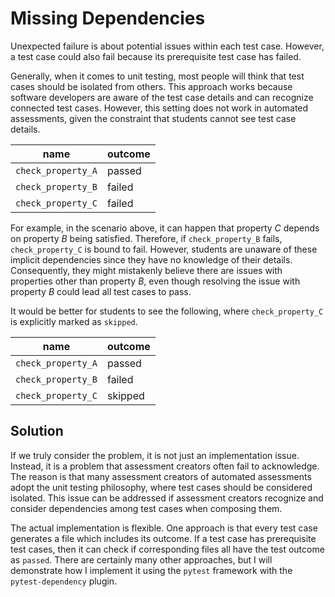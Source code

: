 # Missing Dependencies

Unexpected failure is about potential issues within each test case. However,
a test case could also fail because its prerequisite test case has failed.

Generally, when it comes to unit testing, most people will think that test cases
should be isolated from others. This approach works because software developers
are aware of the test case details and can recognize connected test cases.
However, this setting does not work in automated assessments, given the
constraint that students cannot see test case details.

| name | outcome |
|--------------------|---------|
| `check_property_A` | passed |
| `check_property_B` | failed |
| `check_property_C` | failed |

For example, in the scenario above, it can happen that property _C_ depends on
property _B_ being satisfied. Therefore, if `check_property_B` fails,
`check_property_C` is bound to fail. However, students are unaware of these
implicit dependencies since they have no knowledge of their details.
Consequently, they might mistakenly believe there are issues with properties
other than property _B_, even though resolving the issue with property _B_ could
lead all test cases to pass.

It would be better for students to see the following, where `check_property_C`
is explicitly marked as `skipped`.

| name | outcome |
|--------------------|---------|
| `check_property_A` | passed |
| `check_property_B` | failed |
| `check_property_C` | skipped |

## Solution

If we truly consider the problem, it is not just an implementation issue.
Instead, it is a problem that assessment creators often fail to acknowledge. The
reason is that many assessment creators of automated assessments adopt the unit
testing philosophy, where test cases should be considered isolated. This issue
can be addressed if assessment creators recognize and consider dependencies
among test cases when composing them.

The actual implementation is flexible. One approach is that every test case
generates a file which includes its outcome. If a test case has prerequisite
test cases, then it can check if corresponding files all have the test outcome
as `passed`. There are certainly many other approaches, but I will demonstrate
how I implement it using the `pytest` framework with the `pytest-dependency`
plugin.
